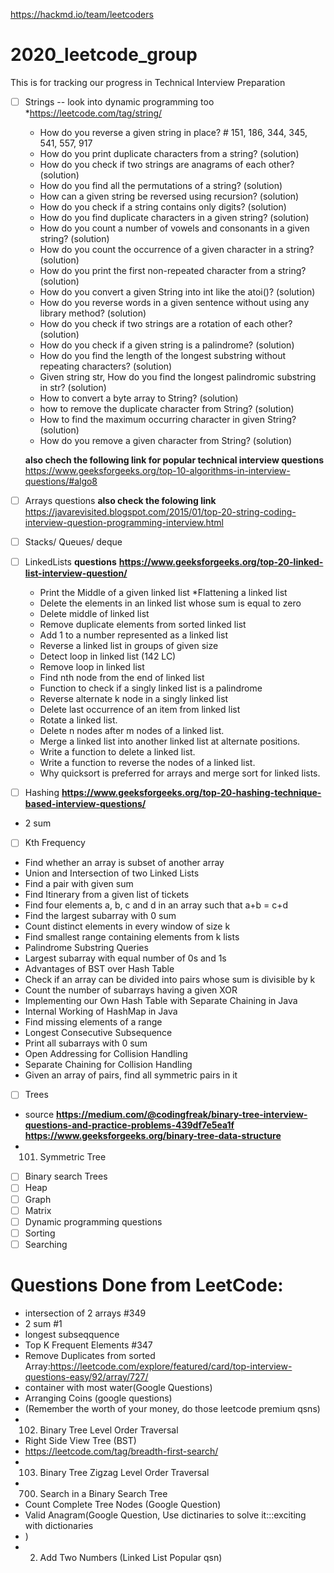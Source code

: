 https://hackmd.io/team/leetcoders
# 2020_leetcode_group
This is for tracking our progress in Technical Interview Preparation
- [ ] Strings -- look into dynamic programming too
   *https://leetcode.com/tag/string/
  * How do you reverse a given string in place? # 151, 186, 344, 345, 541, 557, 917
  * How do you print duplicate characters from a string? (solution)
  * How do you check if two strings are anagrams of each other? (solution)
  *  How do you find all the permutations of a string? (solution)
  *  How can a given string be reversed using recursion? (solution)
  *  How do you check if a string contains only digits? (solution)
  *  How do you find duplicate characters in a given string? (solution)
  *  How do you count a number of vowels and consonants in a given string? (solution)
  *  How do you count the occurrence of a given character in a string? (solution)
  *  How do you print the first non-repeated character from a string? (solution)
  *  How do you convert a given String into int like the atoi()? (solution)
  *  How do you reverse words in a given sentence without using any library method? (solution)
  * How do you check if two strings are a rotation of each other? (solution)
  * How do you check if a given string is a palindrome? (solution)
  *  How do you find the length of the longest substring without repeating characters? (solution)
  *  Given string str, How do you find the longest palindromic substring in str? (solution)
  *  How to convert a byte array to String? (solution)
  *  how to remove the duplicate character from String? (solution)
  * How to find the maximum occurring character in given String? (solution)
  *  How do you remove a given character from String? (solution)
  
  **also chech the following link for popular technical interview questions**
  https://www.geeksforgeeks.org/top-10-algorithms-in-interview-questions/#algo8
- [ ] Arrays questions
**also check the folowing link** https://javarevisited.blogspot.com/2015/01/top-20-string-coding-interview-question-programming-interview.html
- [ ] Stacks/ Queues/ deque
- [ ] LinkedLists
  **questions**
  **https://www.geeksforgeeks.org/top-20-linked-list-interview-question/**
    * Print the Middle of a given linked list
    *Flattening a linked list
   * Delete the elements in an linked list whose sum is equal to zero
    * Delete middle of linked list
    * Remove duplicate elements from sorted linked list
    * Add 1 to a number represented as a linked list
    * Reverse a linked list in groups of given size
    * Detect loop in linked list (142 LC)
   *  Remove loop in linked list
    * Find nth node from the end of linked list
    * Function to check if a singly linked list is a palindrome
    * Reverse alternate k node in a singly linked list
    * Delete last occurrence of an item from linked list
    * Rotate a linked list.
    * Delete n nodes after m nodes of a linked list.
   *  Merge a linked list into another linked list at alternate positions.
    * Write a function to delete a linked list.
    * Write a function to reverse the nodes of a linked list.
    * Why quicksort is preferred for arrays and merge sort for linked lists.
- [ ] Hashing
**https://www.geeksforgeeks.org/top-20-hashing-technique-based-interview-questions/**
* 2 sum
- [ ] Kth Frequency
* Find whether an array is subset of another array
* Union and Intersection of two Linked Lists
* Find a pair with given sum
* Find Itinerary from a given list of tickets
* Find four elements a, b, c and d in an array such that a+b = c+d
* Find the largest subarray with 0 sum
* Count distinct elements in every window of size k
* Find smallest range containing elements from k lists
* Palindrome Substring Queries
* Largest subarray with equal number of 0s and 1s
* Advantages of BST over Hash Table
* Check if an array can be divided into pairs whose sum is divisible by k
* Count the number of subarrays having a given XOR
* Implementing our Own Hash Table with Separate Chaining in Java
* Internal Working of HashMap in Java
* Find missing elements of a range
* Longest Consecutive Subsequence
* Print all subarrays with 0 sum
* Open Addressing for Collision Handling
* Separate Chaining for Collision Handling
* Given an array of pairs, find all symmetric pairs in it
- [ ] Trees
* source **https://medium.com/@codingfreak/binary-tree-interview-questions-and-practice-problems-439df7e5ea1f**
**https://www.geeksforgeeks.org/binary-tree-data-structure**
 * 101. Symmetric Tree
- [ ] Binary search Trees
- [ ] Heap
- [ ] Graph
- [ ] Matrix
- [ ] Dynamic programming questions
- [ ] Sorting
- [ ] Searching 

# Questions Done from LeetCode:
* intersection of 2 arrays #349
* 2 sum #1
* longest subseqquence
* Top K Frequent Elements #347
* Remove Duplicates from sorted Array:https://leetcode.com/explore/featured/card/top-interview-questions-easy/92/array/727/
* container with most water(Google Questions)
* Arranging Coins (google questions)
* (Remember the worth of your money, do those leetcode premium qsns)
* 102. Binary Tree Level Order Traversal
* Right Side View Tree (BST)
* https://leetcode.com/tag/breadth-first-search/
* 103. Binary Tree Zigzag Level Order Traversal
* 700. Search in a Binary Search Tree
* Count Complete Tree Nodes (Google Question)
* Valid Anagram(Google Question, Use dictinaries to solve it:::exciting with dictionaries
* )
* 2. Add Two Numbers (Linked List Popular qsn)

